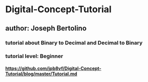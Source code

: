 # Digital-Concept-Tutorial
## author: Joseph Bertolino
### tutorial about Binary to Decimal and Decimal to Binary 
### tutorial level: Beginner 





#### https://github.com/jpb8vf/Digital-Concept-Tutorial/blog/master/Tutorial.md

